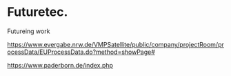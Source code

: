 # Futuretec.
Futureing work

https://www.evergabe.nrw.de/VMPSatellite/public/company/projectRoom/processData/EUProcessData.do?method=showPage#

https://www.paderborn.de/index.php
